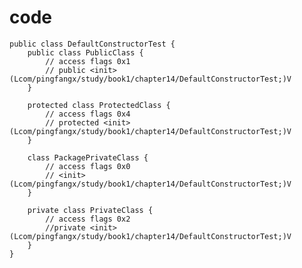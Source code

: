 # code
    public class DefaultConstructorTest {
        public class PublicClass {
            // access flags 0x1
            // public <init>(Lcom/pingfangx/study/book1/chapter14/DefaultConstructorTest;)V
        }

        protected class ProtectedClass {
            // access flags 0x4
            // protected <init>(Lcom/pingfangx/study/book1/chapter14/DefaultConstructorTest;)V
        }

        class PackagePrivateClass {
            // access flags 0x0
            // <init>(Lcom/pingfangx/study/book1/chapter14/DefaultConstructorTest;)V
        }

        private class PrivateClass {
            // access flags 0x2
            //private <init>(Lcom/pingfangx/study/book1/chapter14/DefaultConstructorTest;)V
        }
    }

